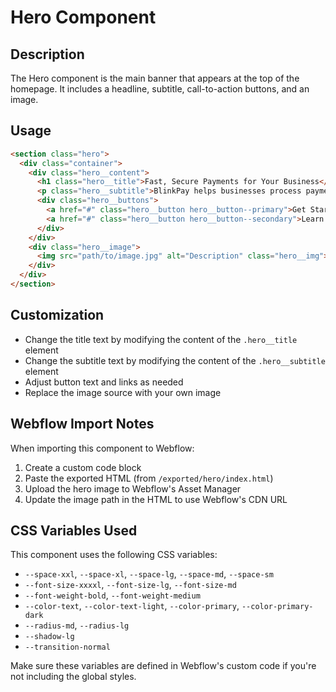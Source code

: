 # Hero Component

## Description
The Hero component is the main banner that appears at the top of the homepage. It includes a headline, subtitle, call-to-action buttons, and an image.

## Usage
```html
<section class="hero">
  <div class="container">
    <div class="hero__content">
      <h1 class="hero__title">Fast, Secure Payments for Your Business</h1>
      <p class="hero__subtitle">BlinkPay helps businesses process payments quickly and securely, with low fees and instant settlements.</p>
      <div class="hero__buttons">
        <a href="#" class="hero__button hero__button--primary">Get Started</a>
        <a href="#" class="hero__button hero__button--secondary">Learn More</a>
      </div>
    </div>
    <div class="hero__image">
      <img src="path/to/image.jpg" alt="Description" class="hero__img">
    </div>
  </div>
</section>
```

## Customization
- Change the title text by modifying the content of the `.hero__title` element
- Change the subtitle text by modifying the content of the `.hero__subtitle` element
- Adjust button text and links as needed
- Replace the image source with your own image

## Webflow Import Notes
When importing this component to Webflow:
1. Create a custom code block
2. Paste the exported HTML (from `/exported/hero/index.html`)
3. Upload the hero image to Webflow's Asset Manager
4. Update the image path in the HTML to use Webflow's CDN URL

## CSS Variables Used
This component uses the following CSS variables:
- `--space-xxl`, `--space-xl`, `--space-lg`, `--space-md`, `--space-sm`
- `--font-size-xxxxl`, `--font-size-lg`, `--font-size-md`
- `--font-weight-bold`, `--font-weight-medium`
- `--color-text`, `--color-text-light`, `--color-primary`, `--color-primary-dark`
- `--radius-md`, `--radius-lg`
- `--shadow-lg`
- `--transition-normal`

Make sure these variables are defined in Webflow's custom code if you're not including the global styles. 
